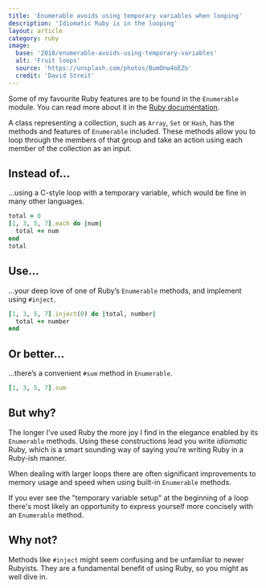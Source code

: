 ```yaml
---
title: 'Enumerable avoids using temporary variables when looping'
description: 'Idiomatic Ruby is in the looping'
layout: article
category: ruby
image:
  base: '2018/enumerable-avoids-using-temporary-variables'
  alt: 'Fruit loops'
  source: 'https://unsplash.com/photos/BumOnw4oEZo'
  credit: 'David Streit'
---
```


Some of my favourite Ruby features are to be found in the `Enumerable` module. You can read more about it in the [Ruby documentation](http://ruby-doc.org/core-2.5.0/Enumerable.html).

A class representing a collection, such as `Array`, `Set` or `Hash`, has the methods and features of `Enumerable` included. These methods allow you to loop through the members of that group and take an action using each member of the collection as an input.


## Instead of…

…using a C-style loop with a temporary variable, which would be fine in many other languages.

```ruby
total = 0
[1, 3, 5, 7].each do |num|
  total += num
end
total
```


## Use…

…your deep love of one of Ruby’s `Enumerable` methods, and implement using `#inject`.

```ruby
[1, 3, 5, 7].inject(0) do |total, number|
  total += number
end
```


## Or better…

…there’s a convenient `#sum` method in `Enumerable`.

```ruby
[1, 3, 5, 7].sum
```


## But why?

The longer I’ve used Ruby the more joy I find in the elegance enabled by its `Enumerable` methods. Using these constructions lead you write _idiomatic_ Ruby, which is a smart sounding way of saying you’re writing Ruby in a Ruby-ish manner.

When dealing with larger loops there are often significant improvements to memory usage and speed when using built-in `Enumerable` methods.

If you ever see the "temporary variable setup" at the beginning of a loop there's most likely an opportunity to express yourself more concisely with an `Enumerable` method.


## Why not?

Methods like `#inject` might seem confusing and be unfamiliar to newer Rubyists. They are a fundamental benefit of using Ruby, so you might as well dive in.
